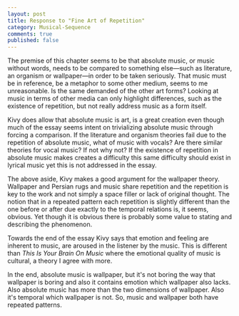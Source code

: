 ```yaml
---
layout: post
title: Response to "Fine Art of Repetition"
category: Musical-Sequence
comments: true
published: false
---
```


The premise of this chapter seems to be that absolute music, or music without words, needs to be compared to something else—such as literature, an organism or wallpaper—in order to be taken seriously. That music must be in reference, be a metaphor to some other medium, seems to me unreasonable. Is the same demanded of the other art forms? Looking at music in terms of other media can only highlight differences, such as the existence of repetition, but not really address music as a form itself.

Kivy does allow that absolute music is art, is a great creation even though much of the essay seems intent on trivializing absolute music through forcing a comparison. If the literature and organism theories fail due to the repetition of absolute music, what of music with vocals? Are there similar theories for vocal music? If not why not? If the existence of repetition in absolute music makes creates a difficulty this same difficulty should exist in lyrical music yet this is not addressed in the essay.

The above aside, Kivy makes a good argument for the wallpaper theory. Wallpaper and Persian rugs and music share repetition and the repetition is key to the work and not simply a space filler or lack of original thought. The notion that in a repeated pattern each repetition is slightly different than the one before or after due exactly to the temporal relations is, it seems, obvious. Yet though it is obvious there is probably some value to stating and describing the phenomenon.

Towards the end of the essay Kivy says that emotion and feeling are inherent to music, are aroused in the listener by the music. This is different than <em>This Is Your Brain On Music</em> where the emotional quality of music is cultural, a theory I agree with more.

In the end, absolute music is wallpaper, but it's not boring the way that wallpaper is boring and also it contains emotion which wallpaper also lacks. Also absolute music has more than the two dimensions of wallpaper. Also it's temporal which wallpaper is not. So, music and wallpaper both have repeated patterns.
